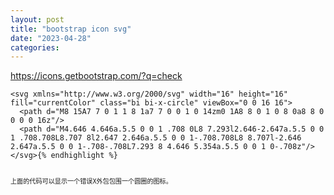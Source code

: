 ```yaml
---
layout: post
title: "bootstrap icon svg"
date: "2023-04-28"
categories: 
---
```

<p><a href="https://icons.getbootstrap.com/?q=check">https://icons.getbootstrap.com/?q=check</a></p>

<div class="highlight">
<pre>
<code>&lt;svg xmlns=&quot;http://www.w3.org/2000/svg&quot; width=&quot;16&quot; height=&quot;16&quot; fill=&quot;currentColor&quot; class=&quot;bi bi-x-circle&quot; viewBox=&quot;0 0 16 16&quot;&gt;
  &lt;path d=&quot;M8 15A7 7 0 1 1 8 1a7 7 0 0 1 0 14zm0 1A8 8 0 1 0 8 0a8 8 0 0 0 0 16z&quot;/&gt;
  &lt;path d=&quot;M4.646 4.646a.5.5 0 0 1 .708 0L8 7.293l2.646-2.647a.5.5 0 0 1 .708.708L8.707 8l2.647 2.646a.5.5 0 0 1-.708.708L8 8.707l-2.646 2.647a.5.5 0 0 1-.708-.708L7.293 8 4.646 5.354a.5.5 0 0 1 0-.708z&quot;/&gt;
&lt;/svg&gt;{% endhighlight %}

<p><code>上面的代码可以显示一个错误X外包包围一个圆圈的图标。</code></p>
</div>

